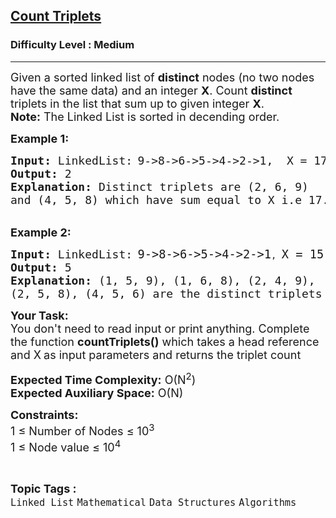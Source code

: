 <h2><a href="https://www.geeksforgeeks.org/problems/count-triplets--141631/1?page=2&category=Linked%20List&difficulty=Easy,Medium&status=unsolved&sortBy=submissions">Count Triplets</a></h2><h3>Difficulty Level : Medium</h3><hr><div class="problems_problem_content__Xm_eO"><p><span style="font-size: 18px;">Given a sorted linked list&nbsp;of <strong>distinct</strong> nodes (no two nodes have the same data) and an integer <strong>X</strong>. Count <strong>distinct </strong>triplets in the list that sum up to given integer <strong>X</strong>.<br><strong>Note:</strong> The Linked List is sorted in decending order.</span></p>
<p><span style="font-size: 18px;"><strong>Example 1:</strong></span></p>
<pre><strong><span style="font-size: 18px;">Input: </span></strong><span style="font-size: 18px;">LinkedList:</span> <span style="font-size: 18px;">9-&gt;8-&gt;6-&gt;5-&gt;4-&gt;2-&gt;1,  X = 17
<strong>Output:</strong> 2
<strong>Explanation:</strong> Distinct triplets are (2, 6, 9) 
and (4, 5, 8)&nbsp;which have sum equal to&nbsp;X i.e 17.</span></pre>
<p><br><span style="font-size: 18px;"><strong>Example 2:</strong></span></p>
<pre><span style="font-size: 18px;"><strong>Input: </strong>LinkedList:</span> <span style="font-size: 14pt;">9-&gt;8-&gt;6-&gt;5-&gt;4-&gt;2-&gt;1</span>, <span style="font-size: 14pt;">X = 15</span><br><span style="font-size: 18px;"><strong>Output:</strong> 5
<strong>Explanation:</strong> (1, 5, 9), (1, 6, 8), (2, 4, 9), 
(2, 5, 8), (4, 5, 6) are the distinct triplets
</span></pre>
<p><span style="font-size: 18px;"><strong>Your Task: </strong>&nbsp;<br>You don't need to read input or print anything. Complete the function <strong>countTriplets()</strong> which takes a head reference and X</span> <span style="font-size: 18px;">as input parameters and returns the triplet count</span></p>
<p><span style="font-size: 18px;"><strong>Expected Time Complexity:</strong> O(N<sup>2</sup>)<br><strong>Expected Auxiliary Space:</strong> O(N)</span></p>
<p><span style="font-size: 18px;"><strong>Constraints:</strong><br>1 ≤ Number of Nodes ≤ 10<sup>3</sup>&nbsp;<br>1 ≤ Node value&nbsp;≤ 10<sup>4</sup></span></p></div><br><p><span style=font-size:18px><strong>Topic Tags : </strong><br><code>Linked List</code>&nbsp;<code>Mathematical</code>&nbsp;<code>Data Structures</code>&nbsp;<code>Algorithms</code>&nbsp;